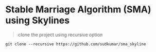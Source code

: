 # Stable Marriage Algorithm (SMA) using Skylines

> clone the project using recursive option
  
    git clone --recursive https://github.com/sudkumar/sma_skyline
